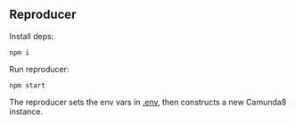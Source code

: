 ## Reproducer

Install deps:

```
npm i
```

Run reproducer:

```
npm start
```

The reproducer sets the env vars in [.env](/.env), then constructs a new Camunda8 instance.